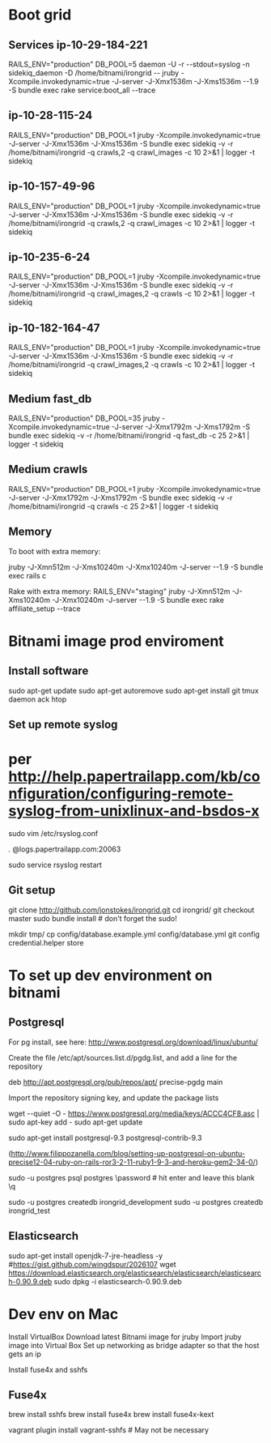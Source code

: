 # Boot grid

## Services ip-10-29-184-221
RAILS_ENV="production" DB_POOL=5 daemon -U -r --stdout=syslog -n sidekiq_daemon -D /home/bitnami/irongrid -- jruby -Xcompile.invokedynamic=true -J-server -J-Xmx1536m -J-Xms1536m --1.9 -S bundle exec rake service:boot_all --trace

## ip-10-28-115-24
RAILS_ENV="production" DB_POOL=1 jruby -Xcompile.invokedynamic=true -J-server -J-Xmx1536m -J-Xms1536m -S bundle exec sidekiq -v -r /home/bitnami/irongrid -q crawls,2 -q crawl_images -c 10 2>&1 | logger -t sidekiq

## ip-10-157-49-96
RAILS_ENV="production" DB_POOL=1 jruby -Xcompile.invokedynamic=true -J-server -J-Xmx1536m -J-Xms1536m -S bundle exec sidekiq -v -r /home/bitnami/irongrid -q crawls,2 -q crawl_images -c 10 2>&1 | logger -t sidekiq

## ip-10-235-6-24
RAILS_ENV="production" DB_POOL=1 jruby -Xcompile.invokedynamic=true -J-server -J-Xmx1536m -J-Xms1536m -S bundle exec sidekiq -v -r /home/bitnami/irongrid -q crawl_images,2 -q crawls -c 10 2>&1 | logger -t sidekiq

## ip-10-182-164-47
RAILS_ENV="production" DB_POOL=1 jruby -Xcompile.invokedynamic=true -J-server -J-Xmx1536m -J-Xms1536m -S bundle exec sidekiq -v -r /home/bitnami/irongrid -q crawl_images,2 -q crawls -c 10 2>&1 | logger -t sidekiq

## Medium fast_db
RAILS_ENV="production" DB_POOL=35 jruby -Xcompile.invokedynamic=true -J-server -J-Xmx1792m -J-Xms1792m -S bundle exec sidekiq -v -r /home/bitnami/irongrid -q fast_db -c 25 2>&1 | logger -t sidekiq

## Medium crawls
RAILS_ENV="production" DB_POOL=1 jruby -Xcompile.invokedynamic=true -J-server -J-Xmx1792m -J-Xms1792m -S bundle exec sidekiq -v -r /home/bitnami/irongrid -q crawls -c 25 2>&1 | logger -t sidekiq


## Memory

To boot with extra memory:

jruby -J-Xmn512m -J-Xms10240m -J-Xmx10240m -J-server --1.9 -S bundle exec rails c

Rake with extra memory:
RAILS_ENV="staging" jruby -J-Xmn512m -J-Xms10240m -J-Xmx10240m -J-server --1.9 -S bundle exec rake affiliate_setup --trace


# Bitnami image prod enviroment

## Install software
sudo apt-get update
sudo apt-get autoremove
sudo apt-get install git tmux daemon ack htop

## Set up remote syslog
# per http://help.papertrailapp.com/kb/configuration/configuring-remote-syslog-from-unixlinux-and-bsdos-x
sudo vim /etc/rsyslog.conf

*.*                                         @logs.papertrailapp.com:20063

sudo service rsyslog restart

## Git setup
git clone http://github.com/jonstokes/irongrid.git
cd irongrid/
git checkout master
sudo bundle install  # don't forget the sudo!

mkdir tmp/
cp config/database.example.yml config/database.yml
git config credential.helper store

# To set up dev environment on bitnami
## Postgresql
For pg install, see here:
http://www.postgresql.org/download/linux/ubuntu/

Create the file /etc/apt/sources.list.d/pgdg.list, and add a line for the repository

deb http://apt.postgresql.org/pub/repos/apt/ precise-pgdg main

Import the repository signing key, and update the package lists

wget --quiet -O - https://www.postgresql.org/media/keys/ACCC4CF8.asc | \
  sudo apt-key add -
sudo apt-get update

sudo apt-get install postgresql-9.3 postgresql-contrib-9.3

(http://www.filippozanella.com/blog/setting-up-postgresql-on-ubuntu-precise12-04-ruby-on-rails-ror3-2-11-ruby1-9-3-and-heroku-gem2-34-0/)

sudo -u postgres psql postgres
\password # hit enter and leave this blank
\q

sudo -u postgres createdb irongrid_development
sudo -u postgres createdb irongrid_test

## Elasticsearch
sudo apt-get install openjdk-7-jre-headless -y
#https://gist.github.com/wingdspur/2026107
wget https://download.elasticsearch.org/elasticsearch/elasticsearch/elasticsearch-0.90.9.deb
sudo dpkg -i elasticsearch-0.90.9.deb

# Dev env on Mac
Install VirtualBox
Download latest Bitnami image for jruby
Import jruby image into Virtual Box
Set up networking as bridge adapter so that the host gets an ip

Install fuse4x and sshfs

## Fuse4x
brew install sshfs
brew install fuse4x
brew install fuse4x-kext

vagrant plugin install vagrant-sshfs # May not be necessary

